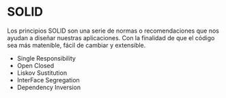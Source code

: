 # SOLID

Los principios SOLID son una serie de normas o recomendaciones que nos ayudan a diseñar nuestras aplicaciones. Con la finalidad de que el código sea más matenible, fácil de cambiar y extensible.

- Single Responsibility
- Open Closed
- Liskov Sustitution
- InterFace Segregation
- Dependency Inversion  

